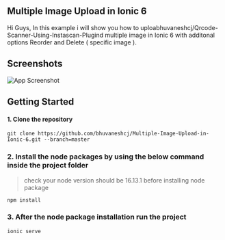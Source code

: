 ## Multiple Image Upload in Ionic 6

Hi Guys, In this example i will show you how to uploabhuvaneshcj/Qrcode-Scanner-Using-Instascan-Plugind multiple image in Ionic 6 with additonal options Reorder and Delete ( specific image ).

## Screenshots

![App Screenshot](https://github.com/bhuvaneshcj/Multiple-Image-Upload-in-Ionic-6/tree/master/images/screenshot-I.png)

## Getting Started

#### 1. Clone the repository

```
git clone https://github.com/bhuvaneshcj/Multiple-Image-Upload-in-Ionic-6.git --branch=master
```

### 2. Install the node packages by using the below command inside the project folder

> check your node version should be 16.13.1 before installing node package

```
npm install
```

### 3. After the node package installation run the project

```
ionic serve
```
